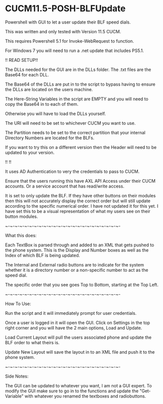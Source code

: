 # CUCM11.5-POSH-BLFUpdate
Powershell with GUI to let a user update their BLF speed dials.

This was written and only tested with Version 11.5 CUCM.

This requires Powershell 5.1 for Invoke-WebRequest to function.

For Windows 7 you will need to run a .net update that includes PS5.1.

!! READ SETUP!!

The DLLs needed for the GUI are in the DLLs folder. The .txt files are the Base64 for each DLL.

The Base64 of the DLLs are put in to the script to bypass having to ensure the DLLs are located on the users machine.

The Here-String Variables in the script are EMPTY and you will need to copy the Base64 in to each of them.

Otherwise you will have to load the DLLs yourself.

The URI will need to be set to whichever CUCM you want to use.

The Partition needs to be set to the correct partition that your internal Directory Numbers are located for the BLFs.

If you want to try this on a different version then the Header will need to be updated to your version.

!!      !!

It uses AD Authentication to very the credentials to pass to CUCM.

Ensure that the users running this have AXL API Access under their CUCM accounts. Or a service account that has read/write access.

It is set to only update the BLF. If they have other buttons on their modules then this will not accurately display the correct order but will still update according to the specific numerical order. I have not updated it for this yet. I have set this to be a visual representation of what my users see on their button modules.

~-~-~-~-~-~-~-~-~-~-~-~-~-~-~-~-~-~-~-~-~-~-~-~-

What this does:

Each TextBox is parsed through and added to an XML that gets pushed to the phone system. This is the Display and Number boxes as well as the Index of which BLF is being updated.

The Internal and External radio buttons are to indicate for the system whether it is a directory number or a non-specific number to act as the speed dial.

The specific order that you see goes Top to Bottom, starting at the Top Left.

~-~-~-~-~-~-~-~-~-~-~-~-~-~-~-~-~-~-~-~-~-~-~-~-

How To Use:

Run the script and it will immediately prompt for user credentials.

Once a user is logged in it will open the GUI. Click on Settings in the top right corner and you will have the 2 main options, Load and Update.

Load Current Layout will pull the users associated phone and update the BLF order to what theirs is.

Update New Layout will save the layout in to an XML file and push it to the phone system.


~-~-~-~-~-~-~-~-~-~-~-~-~-~-~-~-~-~-~-~-~-~-~-~-

Side Notes:

The GUI can be updated to whatever you want, I am not a GUI expert. To modify the GUI make sure to go in to the functions and update the "Get-Variable" with whatever you renamed the textboxes and radiobuttons.
